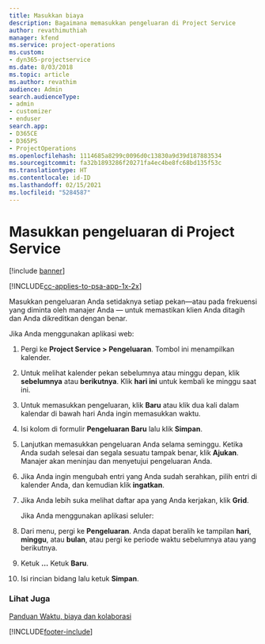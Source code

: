 ```yaml
---
title: Masukkan biaya
description: Bagaimana memasukkan pengeluaran di Project Service
author: revathimuthiah
manager: kfend
ms.service: project-operations
ms.custom:
- dyn365-projectservice
ms.date: 8/03/2018
ms.topic: article
ms.author: revathim
audience: Admin
search.audienceType:
- admin
- customizer
- enduser
search.app:
- D365CE
- D365PS
- ProjectOperations
ms.openlocfilehash: 1114685a8299c0096d0c13830a9d39d187883534
ms.sourcegitcommit: fa32b1893286f20271fa4ec4be8fc68bd135f53c
ms.translationtype: HT
ms.contentlocale: id-ID
ms.lasthandoff: 02/15/2021
ms.locfileid: "5284587"
---
```

# <a name="enter-expenses-project-service"></a>Masukkan pengeluaran di Project Service

[!include [banner](../includes/psa-now-project-operations.md)]

[!INCLUDE[cc-applies-to-psa-app-1x-2x](../includes/cc-applies-to-psa-app-1x-2x.md)]

Masukkan pengeluaran Anda setidaknya setiap pekan—atau pada frekuensi yang diminta oleh manajer Anda — untuk memastikan klien Anda ditagih dan Anda dikreditkan dengan benar.  
  
 Jika Anda menggunakan aplikasi web:  
  
1. Pergi ke **Project Service > Pengeluaran**. Tombol ini menampilkan kalender.  
  
2. Untuk melihat kalender pekan sebelumnya atau minggu depan, klik **sebelumnya** atau **berikutnya**. Klik **hari ini** untuk kembali ke minggu saat ini.  
  
3. Untuk memasukkan pengeluaran, klik **Baru** atau klik dua kali dalam kalendar di bawah hari Anda ingin memasukkan waktu.  
  
4. Isi kolom di formulir **Pengeluaran Baru** lalu klik **Simpan**.  
  
5. Lanjutkan memasukkan pengeluaran Anda selama seminggu. Ketika Anda sudah selesai dan segala sesuatu tampak benar, klik **Ajukan**. Manajer akan meninjau dan menyetujui pengeluaran Anda.  
  
6. Jika Anda ingin mengubah entri yang Anda sudah serahkan, pilih entri di kalender Anda, dan kemudian klik **ingatkan**.  
  
7. Jika Anda lebih suka melihat daftar apa yang Anda kerjakan, klik **Grid**.  
  
   Jika Anda menggunakan aplikasi seluler:  
  
8. Dari menu, pergi ke **Pengeluaran**.     Anda dapat beralih ke tampilan **hari**, **minggu**, atau **bulan**, atau pergi ke periode waktu sebelumnya atau yang berikutnya.  
  
9. Ketuk **…** Ketuk **Baru**.  
  
10. Isi rincian bidang lalu ketuk **Simpan**.  
  
### <a name="see-also"></a>Lihat Juga  
 [Panduan Waktu, biaya dan kolaborasi](../psa/time-expense-collaboration-guide.md)


[!INCLUDE[footer-include](../includes/footer-banner.md)]